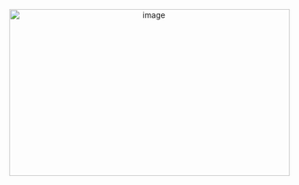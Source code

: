 <div align="center" >
  <img src="programming.jpg" alt="image" height="300px" width="100%" border-radius="20%" />
</div>

